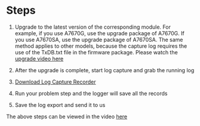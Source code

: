 
# Steps


1. Upgrade to the latest version of the corresponding module. For example, if you use A7670G, use the upgrade package of A7670G. If you use A7670SA, use the upgrade package of A7670SA. The same method applies to other models, because the capture log requires the use of the TxDB.txt file in the firmware package. Please watch the [upgrade video here](https://github.com/Xinyuan-LilyGO/LilyGO-T-A76XX/blob/main/docs/update_fw.md)

2. After the upgrade is complete, start log capture and grab the running log

3. [Download Log Capture Recorder](https://drive.google.com/drive/folders/115qZ_0FeM-abigEliNge3JbYbbcAuR2x?usp=sharing)

4. Run your problem step and the logger will save all the records

5. Save the log export and send it to us


The above steps can be viewed in the video [here](https://youtu.be/31MUyhX5UHs)

